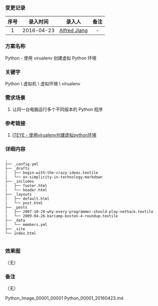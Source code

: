 ### 变更记录

| 序号 | 录入时间 | 录入人 | 备注 |
|:--------:|:--------:|:--------:|:--------:|
| 1 | 2016-04-23 | [Alfred Jiang](https://github.com/viktyz) | - |

### 方案名称

Python - 使用 virualenv 创建虚拟 Python 环境

### 关键字

Python \ 虚拟机 \ 虚拟环境 \ virualenv

### 需求场景

1. 让同一台电脑运行多个不同版本的 Python 程序

### 参考链接

1. [ITEYE - 使用virualenv创建虚拟python环境](http://tcrct.iteye.com/blog/2173015)

### 详细内容

```
.
├── _config.yml
├── _drafts
|   ├── begin-with-the-crazy-ideas.textile
|   └── on-simplicity-in-technology.markdown
├── _includes
|   ├── footer.html
|   └── header.html
├── _layouts
|   ├── default.html
|   └── post.html
├── _posts
|   ├── 2007-10-29-why-every-programmer-should-play-nethack.textile
|   └── 2009-04-26-barcamp-boston-4-roundup.textile
├── _data
|   └── members.yml
├── _site
└── index.html
```


```objective-c\xml\shell\python\java\php\html
```

### 效果图
（无）

### 备注
（无）

Python_Image_00001_00001
Python_00001_20160423.md
